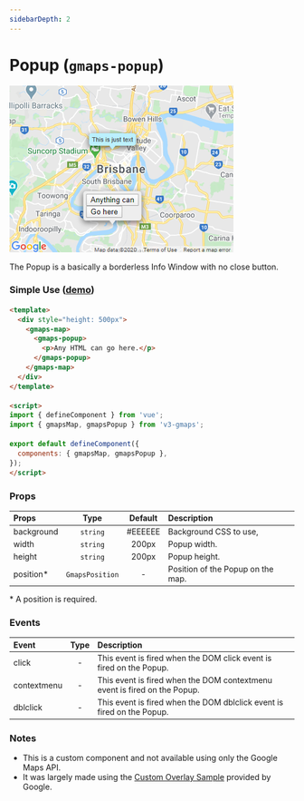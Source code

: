 ```yaml
---
sidebarDepth: 2
---
```


# Popup (`gmaps-popup`)

<div class="v3-gmaps-screenshot">
  <img src="../img/popup.png">
  <p>The Popup is a basically a borderless Info Window with no close button.</p>
</div>

### Simple Use ([demo](https://vue-bujcvu.stackblitz.io/popup))

```html
<template>
  <div style="height: 500px">
    <gmaps-map>
      <gmaps-popup>
        <p>Any HTML can go here.</p>
      </gmaps-popup>
    </gmaps-map>
  </div>
</template>

<script>
import { defineComponent } from 'vue';
import { gmapsMap, gmapsPopup } from 'v3-gmaps';

export default defineComponent({
  components: { gmapsMap, gmapsPopup },
});
</script>
```

### Props

| Props      |      Type       | Default | Description                       |
| :--------- | :-------------: | :-----: | :-------------------------------- |
| background |    `string`     | #EEEEEE | Background CSS to use,            |
| width      |    `string`     |  200px  | Popup width.                      |
| height     |    `string`     |  200px  | Popup height.                     |
| position\* | `GmapsPosition` |    -    | Position of the Popup on the map. |

\* A position is required.

### Events

| Event       | Type  | Description                                                               |
| :---------- | :---: | :------------------------------------------------------------------------ |
| click       |   -   | This event is fired when the DOM click event is fired on the Popup.       |
| contextmenu |   -   | This event is fired when the DOM contextmenu event is fired on the Popup. |
| dblclick    |   -   | This event is fired when the DOM dblclick event is fired on the Popup.    |

### Notes

- This is a custom component and not available using only the Google Maps API.
- It was largely made using the [Custom Overlay Sample](https://developers.google.com/maps/documentation/javascript/examples/overlay-popup) provided by Google.
